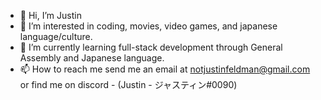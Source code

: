 - 👋 Hi, I’m Justin 
- 👀 I’m interested in coding, movies, video games, and japanese language/culture.
- 🌱 I’m currently learning full-stack development through General Assembly and Japanese language.
- 📫 How to reach me send me an email at notjustinfeldman@gmail.com or find me on discord - (Justin - ジャスティン#0090)

<!---
cdn-bsct/cdn-bsct is a ✨ special ✨ repository because its `README.md` (this file) appears on your GitHub profile.
You can click the Preview link to take a look at your changes.
--->
